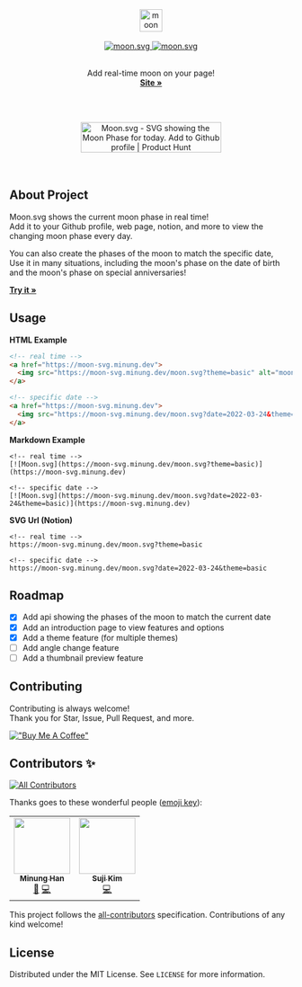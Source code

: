 <div align="center">
  <a href="https://moon-svg.minung.dev">
    <img src="https://user-images.githubusercontent.com/10302969/159043056-4aae2a46-3274-4c70-88f3-136ff17416fb.png" height="40" alt="moon svg logo" />
  </a>
  <br /><br />
  <a href="https://moon-svg.minung.dev">
    <img src="https://moon-svg.minung.dev/moon.svg?theme=basic" alt="moon.svg" />
  </a>
  <a href="https://moon-svg.minung.dev">
    <img src="https://moon-svg.minung.dev/moon.svg?theme=ray" alt="moon.svg" />
  </a>
  <br /><br />
  <p align="center">
    Add real-time moon on your page!
    <br />
    <a href="https://moon-svg.minung.dev"><strong>Site »</strong></a>
  </p>
</div>

<br/><br/>

<div align="center">
<a href="https://www.producthunt.com/posts/moon-svg?utm_source=badge-featured&utm_medium=badge&utm_souce=badge-moon&#0045;svg" target="_blank"><img src="https://api.producthunt.com/widgets/embed-image/v1/featured.svg?post_id=339018&theme=dark" alt="Moon&#0046;svg - SVG&#0032;showing&#0032;the&#0032;Moon&#0032;Phase&#0032;for&#0032;today&#0046;&#0032;Add&#0032;to&#0032;Github&#0032;profile | Product Hunt" style="width: 250px; height: 54px;" width="250" height="54" /></a>
</div>
<br/><br/>

## About Project

Moon.svg shows the current moon phase in real time!  
Add it to your Github profile, web page, notion, and more to view the changing moon phase every day.

You can also create the phases of the moon to match the specific date,  
Use it in many situations, including the moon's phase on the date of birth and the moon's phase on special anniversaries!

<a href="https://moon-svg.minung.dev"><strong>Try it »</strong></a>

## Usage

**HTML Example**

```html
<!-- real time -->
<a href="https://moon-svg.minung.dev">
  <img src="https://moon-svg.minung.dev/moon.svg?theme=basic" alt="moon.svg" />
</a>

<!-- specific date -->
<a href="https://moon-svg.minung.dev">
  <img src="https://moon-svg.minung.dev/moon.svg?date=2022-03-24&theme=basic" alt="moon.svg" />
</a>
```

**Markdown Example**

```
<!-- real time -->
[![Moon.svg](https://moon-svg.minung.dev/moon.svg?theme=basic)](https://moon-svg.minung.dev)

<!-- specific date -->
[![Moon.svg](https://moon-svg.minung.dev/moon.svg?date=2022-03-24&theme=basic)](https://moon-svg.minung.dev)
```

**SVG Url (Notion)**

```
<!-- real time -->
https://moon-svg.minung.dev/moon.svg?theme=basic

<!-- specific date -->
https://moon-svg.minung.dev/moon.svg?date=2022-03-24&theme=basic
```

## Roadmap

- [x] Add api showing the phases of the moon to match the current date
- [x] Add an introduction page to view features and options
- [x] Add a theme feature (for multiple themes)
- [ ] Add angle change feature
- [ ] Add a thumbnail preview feature

## Contributing

Contributing is always welcome!  
Thank you for Star, Issue, Pull Request, and more.

[!["Buy Me A Coffee"](https://www.buymeacoffee.com/assets/img/custom_images/orange_img.png)](https://www.buymeacoffee.com/minungHan)

## Contributors ✨

<!-- ALL-CONTRIBUTORS-BADGE:START - Do not remove or modify this section -->

[![All Contributors](https://img.shields.io/badge/all_contributors-2-orange.svg?style=flat-square)](#contributors-)

<!-- ALL-CONTRIBUTORS-BADGE:END -->

Thanks goes to these wonderful people ([emoji key](https://allcontributors.org/docs/en/emoji-key)):

<!-- ALL-CONTRIBUTORS-LIST:START - Do not remove or modify this section -->
<!-- prettier-ignore-start -->
<!-- markdownlint-disable -->
<table>
  <tr>
    <td align="center"><a href="https://github.com/hmu332233"><img src="https://avatars.githubusercontent.com/u/10302969?v=4?s=100" width="100px;" alt=""/><br /><sub><b>Minung Han</b></sub></a><br /><a href="#maintenance-hmu332233" title="Maintenance">🚧</a> <a href="https://github.com/hmu332233/moon.svg/commits?author=hmu332233" title="Code">💻</a></td>
    <td align="center"><a href="https://jerimo.github.io/"><img src="https://avatars.githubusercontent.com/u/48341341?v=4?s=100" width="100px;" alt=""/><br /><sub><b>Suji Kim</b></sub></a><br /><a href="https://github.com/hmu332233/moon.svg/commits?author=jerimo" title="Code">💻</a></td>
  </tr>
</table>

<!-- markdownlint-restore -->
<!-- prettier-ignore-end -->

<!-- ALL-CONTRIBUTORS-LIST:END -->

This project follows the [all-contributors](https://github.com/all-contributors/all-contributors) specification. Contributions of any kind welcome!

## License

Distributed under the MIT License. See `LICENSE` for more information.
